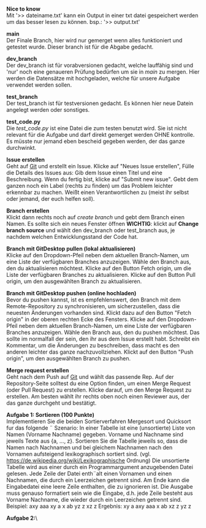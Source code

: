 **Nice to know**\
Mit '>> dateiname.txt' kann ein Output in einer txt datei gespeichert werden um das besser lesen zu können.
bsp.: '>> output.txt'


**main**\
Der Finale Branch, hier wird nur gemerget wenn alles funktioniert und getestet wurde. Dieser branch ist für die Abgabe gedacht.


**dev_branch**\
Der dev_branch ist für vorabversionen gedacht, welche lauffähig sind und 'nur' noch eine genaueren Prüfung bedürfen um sie in *main* zu mergen.
Hier werden die Datensätze mit hochgeladen, welche für unsere Aufgabe verwendet werden sollen.


**test_branch**\
Der test_branch ist für testversionen gedacht. Es können hier neue Datein angelegt werden oder sonstiges.


**test_code.py**\
Die *test_code.py* ist eine Datei die zum testen benutzt wird. Sie ist nicht relevant für die Aufgabe und darf direkt gemerget werden OHNE kontrolle.
Es müsste nur jemand eben bescheid gegeben werden, der das ganze durchwinkt.


**Issue erstellen**\
Geht auf [Git](https://github.com/) und erstellt ein Issue.
Klicke auf "Neues Issue erstellen", Fülle die Details des Issues aus: Gib dem Issue einen Titel und eine Beschreibung. Wenn du fertig bist, klicke auf "Submit new issue". Gebt dem ganzen noch ein Label (rechts zu finden) um das Problem leichter erkennbar zu machen.
Weißt einen Verantwortlichen zu (meist ihr selbst oder jemand, der euch helfen soll).


**Branch erstellen**\
Klickt dann rechts noch auf *create branch* und gebt dem Branch einen Namen.
Es sollte sich ein neues Fenster öffnen **WICHTIG**: klickt auf **Change branch source** und wählt den dev_branch oder test_branch aus, je nachdem welchen Entwicklungsstand der Code hat.


**Branch mit GitDesktop pullen (lokal aktualisieren)**\
Klicke auf den Dropdown-Pfeil neben dem aktuellen Branch-Namen, um eine Liste der verfügbaren Branches anzuzeigen. Wähle den Branch aus, den du aktualisieren möchtest.
Klicke auf den Button Fetch origin, um die Liste der verfügbaren Branches zu aktualisieren. Klicke auf den Button Pull origin, um den ausgewählten Branch zu aktualisieren.


**Branch mit GitDesktop pushen (online hochladen)**\
Bevor du pushen kannst, ist es empfehlenswert, den Branch mit dem Remote-Repository zu synchronisieren, um sicherzustellen, dass die neuesten Änderungen vorhanden sind. Klickt dazu auf den Button "Fetch origin" in der oberen rechten Ecke des Fensters.
Klicke auf den Dropdown-Pfeil neben dem aktuellen Branch-Namen, um eine Liste der verfügbaren Branches anzuzeigen. Wähle den Branch aus, den du pushen möchtest. Das sollte im normalfall der sein, den ihr aus dem Issue erstellt habt. Schreibt ein Kommentar, um die Änderungen zu beschreiben, dass macht es den anderen leichter das ganze nachzuvollziehen.
Klickt auf den Button "Push origin", um den ausgewählten Branch zu pushen.


**Merge request erstellen**\
Geht nach dem Push auf [Git](https://github.com/) und wählt das passende Rep.
Auf der Repository-Seite solltest du eine Option finden, um einen Merge Request (oder Pull Request) zu erstellen. Klicke darauf, um den Merge Request zu erstellen.
Am besten wählt ihr rechts oben noch einen Reviewer aus, der das ganze durchgeht und bestätigt.




**Aufgabe 1: Sortieren (100 Punkte)**\
Implementieren Sie die beiden Sortierverfahren Mergesort und Quicksort fur das folgende ¨
Szenario:
In einer Tabelle ist eine (unsortierte) Liste von Namen (Vorname Nachname) gegeben. Vorname und Nachname sind jeweils Texte aus {a, ..., z}.
Sortieren Sie die Tabelle jeweils so, dass die Namen nach Nachnamen und bei gleichem
Nachnamen nach den Vornamen aufsteigend lexikographisch sortiert sind.
(vgl. https://de.wikipedia.org/wiki/Lexikographische Ordnung)
Die unsortierte Tabelle wird aus einer durch ein Programmargument anzugebenden Datei
gelesen. Jede Zeile der Datei enth¨alt einen Vornamen und einen Nachnamen, die durch ein
Leerzeichen getrennt sind. Am Ende kann die Eingabedatei eine leere Zeile enthalten, die
zu ignorieren ist. Die Ausgabe muss genauso formatiert sein wie die Eingabe, d.h. jede Zeile
besteht aus Vorname Nachname, die wieder durch ein Leerzeichen getrennt sind.
Beispiel:
axy aaa
xy a
x ab
yz z
xz z
Ergebnis:
xy a
axy aaa
x ab
xz z
yz z

**Aufgabe 2:**\
